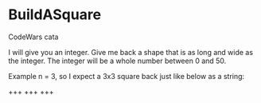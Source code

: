 # BuildASquare
CodeWars cata


I will give you an integer. Give me back a shape that is as long and wide as the integer. The integer will be a whole number between 0 and 50.

Example
n = 3, so I expect a 3x3 square back just like below as a string:

+++
+++
+++
